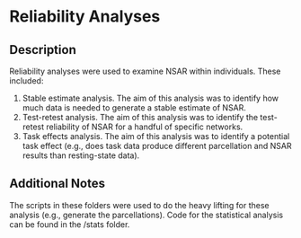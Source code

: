 # Reliability Analyses

## Description
Reliability analyses were used to examine NSAR within individuals. These included:
1. Stable estimate analysis. The aim of this analysis was to identify how much data is needed to generate a stable estimate of NSAR.
2. Test-retest analysis. The aim of this analysis was to identify the test-retest reliability of NSAR for a handful of specific networks.
3. Task effects analysis. The aim of this analysis was to identify a potential task effect (e.g., does task data produce different parcellation and NSAR results than resting-state data).

## Additional Notes
The scripts in these folders were used to do the heavy lifting for these analysis (e.g., generate the parcellations). Code for the statistical analysis can be found in the /stats folder.
